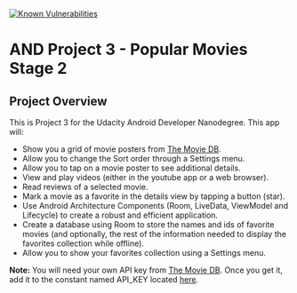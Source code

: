 [![Known Vulnerabilities](https://snyk.io/test/github/brkline/AND_project3_popular_movies_stage2/badge.svg?targetFile=app/build.gradle)](https://snyk.io/test/github/brkline/AND_project3_popular_movies_stage2?targetFile=app/build.gradle)
# AND Project 3 - Popular Movies Stage 2

## Project Overview

This is Project 3 for the Udacity Android Developer Nanodegree.  This app will:

- Show you a grid of movie posters from [The Movie DB](https://themoviedb.org).
- Allow you to change the Sort order through a Settings menu.
- Allow you to tap on a movie poster to see additional details.
- View and play videos (either in the youtube app or a web browser).
- Read reviews of a selected movie.
- Mark a movie as a favorite in the details view by tapping a button (star).
- Use Android Architecture Components (Room, LiveData, ViewModel and Lifecycle) to create a robust and efficient application.
- Create a database using Room to store the names and ids of favorite movies (and optionally, the rest of the information needed to display the favorites collection while offline).
- Allow you to show your favorites collection using a Settings menu.

**Note:** You will need your own API key from [The Movie DB](https://themoviedb.org).  Once you get it, add it to the constant named API_KEY located [here](https://github.com/brkline/AND_project3_popular_movies_stage2/blob/master/app/src/main/java/com/example/and_project3_popular_movies_stage2/models/Movie.java).
